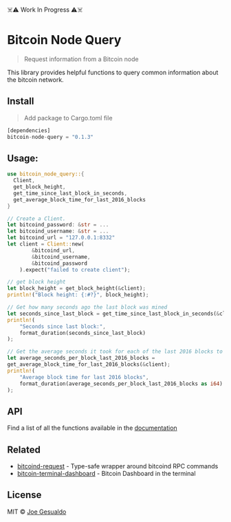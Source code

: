 ☠️⚠️ Work In Progress ⚠️☠️
# Bitcoin Node Query 
> Request information from a Bitcoin node

This library provides helpful functions to query common information about the bitcoin network.

## Install
> Add package to Cargo.toml file
```rust
[dependencies]
bitcoin-node-query = "0.1.3"
```

## Usage:
```rust
use bitcoin_node_query::{
  Client,
  get_block_height,
  get_time_since_last_block_in_seconds,
  get_average_block_time_for_last_2016_blocks
}

// Create a Client.
let bitcoind_password: &str = ...
let bitcoind_username: &str = ...
let bitcoind_url = "127.0.0.1:8332"
let client = Client::new(
        &bitcoind_url,
        &bitcoind_username,
        &bitcoind_password
    ).expect("failed to create client");

// get block height
let block_height = get_block_height(&client);
println!("Block height: {:#?}", block_height);

// Get how many seconds ago the last block was mined 
let seconds_since_last_block = get_time_since_last_block_in_seconds(&client);
println!(
    "Seconds since last block:",
    format_duration(seconds_since_last_block)
);

// Get the average seconds it took for each of the last 2016 blocks to be mined
let average_seconds_per_block_last_2016_blocks =
get_average_block_time_for_last_2016_blocks(&client);
println!(
    "Average block time for last 2016 blocks",
    format_duration(average_seconds_per_block_last_2016_blocks as i64)
);

```
## API

Find a list of all the functions available in the [documentation](https://docs.rs/bitcoin-node-query/0.1.2/bitcoin_node_query/)

## Related
- [bitcoind-request](https://github.com/joegesualdo/bitcoind-request) - Type-safe wrapper around bitcoind RPC commands
- [bitcoin-terminal-dashboard](https://github.com/joegesualdo/bitcoin-terminal-dashboard) - Bitcoin Dashboard in the terminal

## License
MIT © [Joe Gesualdo]()

